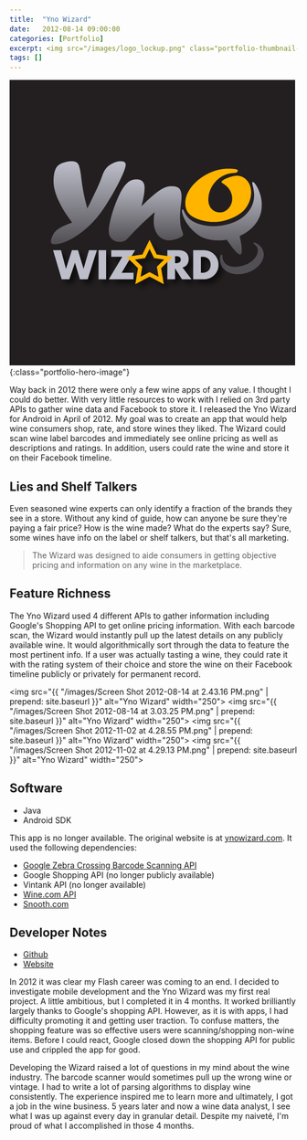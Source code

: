 ```yaml
---
title:  "Yno Wizard"
date:   2012-08-14 09:00:00
categories: [Portfolio]
excerpt: <img src="/images/logo_lockup.png" class="portfolio-thumbnail-image" align="left">Way back in 2012 there were only a few wine apps of any value. I thought I could do better. With very little resources to work with I relied on 3rd party APIs to gather wine data and Facebook to store it. I released the Yno Wizard for Android in April of 2012. My goal was to create an app that would help wine consumers shop, rate, and store wines they liked. The Wizard could scan wine label barcodes and immediately see online pricing as well as descriptions and ratings. In addition, users could rate the wine and store it on their Facebook timeline.
tags: []
---
```

![Yno Wizard](/images/logo_lockup.png){:class="portfolio-hero-image"}

Way back in 2012 there were only a few wine apps of any value. I thought I could do better. With very little resources to work with I relied on 3rd party APIs to gather wine data and Facebook to store it. I released the Yno Wizard for Android in April of 2012. My goal was to create an app that would help wine consumers shop, rate, and store wines they liked. The Wizard could scan wine label barcodes and immediately see online pricing as well as descriptions and ratings. In addition, users could rate the wine and store it on their Facebook timeline.

## Lies and Shelf Talkers
Even seasoned wine experts can only identify a fraction of the brands they see in a store. Without any kind of guide, how can anyone be sure they're paying a fair price? How is the wine made? What do the experts say? Sure, some wines have info on the label or shelf talkers, but that's all marketing.

> The Wizard was designed to aide consumers in getting objective pricing and information on any wine in the marketplace.

## Feature Richness
The Yno Wizard used 4 different APIs to gather information including Google's Shopping API to get online pricing information. With each barcode scan, the Wizard would instantly pull up the latest details on any publicly available wine. It would algorithmically sort through the data to feature the most pertinent info. If a user was actually tasting a wine, they could rate it with the rating system of their choice and store the wine on their Facebook timeline publicly or privately for permanent record.

<img src="{{ "/images/Screen Shot 2012-08-14 at 2.43.16 PM.png" | prepend: site.baseurl }}" alt="Yno Wizard" width="250">
<img src="{{ "/images/Screen Shot 2012-08-14 at 3.03.25 PM.png" | prepend: site.baseurl }}" alt="Yno Wizard" width="250">
<img src="{{ "/images/Screen Shot 2012-11-02 at 4.28.55 PM.png" | prepend: site.baseurl }}" alt="Yno Wizard" width="250">
<img src="{{ "/images/Screen Shot 2012-11-02 at 4.29.13 PM.png" | prepend: site.baseurl }}" alt="Yno Wizard" width="250">

## Software
* Java
* Android SDK

This app is no longer available. The original website is at [ynowizard.com](http://ynowizard.com). It used the following dependencies:

* [Google Zebra Crossing Barcode Scanning API](https://github.com/zxing/zxing)
* Google Shopping API (no longer publicly available)
* Vintank API (no longer available)
* [Wine.com API](https://api.wine.com/)
* [Snooth.com](https://api.snooth.com/)

## Developer Notes
* [Github](https://github.com/BrainstormWilly/YnoWizard)
* [Website](http://ynowizard.com)

In 2012 it was clear my Flash career was coming to an end. I decided to investigate mobile development and the Yno Wizard was my first real project. A little ambitious, but I completed it in 4 months. It worked brilliantly largely thanks to Google's shopping API. However, as it is with apps, I had difficulty promoting it and getting user traction. To confuse matters, the shopping feature was so effective users were scanning/shopping non-wine items. Before I could react, Google closed down the shopping API for public use and crippled the app for good.

Developing the Wizard raised a lot of questions in my mind about the wine industry. The barcode scanner would sometimes pull up the wrong wine or vintage. I had to write a lot of parsing algorithms to display wine consistently. The experience inspired me to learn more and ultimately, I got a job in the wine business. 5 years later and now a wine data analyst, I see what I was up against every day in granular detail. Despite my naiveté, I'm proud of what I accomplished in those 4 months.
